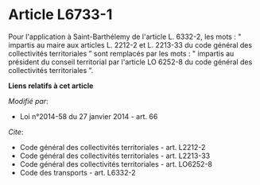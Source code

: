 # Article L6733-1

Pour l'application à Saint-Barthélemy de l'article L. 6332-2, les mots : " impartis au maire aux articles L. 2212-2 et L.
2213-33 du code général des collectivités territoriales ” sont remplacés par les mots : " impartis au président du conseil
territorial par l'article LO 6252-8 du code général des collectivités territoriales ”.

**Liens relatifs à cet article**

_Modifié par_:

  - Loi n°2014-58 du 27 janvier 2014 - art. 66

_Cite_:

  - Code général des collectivités territoriales - art. L2212-2
  - Code général des collectivités territoriales - art. L2213-33
  - Code général des collectivités territoriales - art. LO6252-8
  - Code des transports - art. L6332-2
